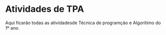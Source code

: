 <h1>Atividades de TPA</h1>
<p>Aqui ficarão todas as atividadesde Técnica de programção e Algoritimo do 1º ano.</p>
